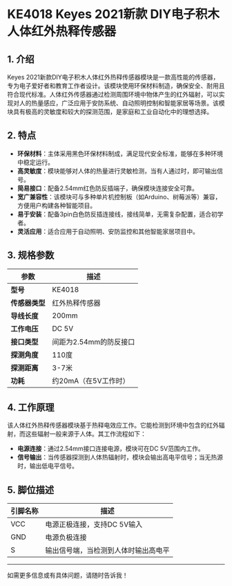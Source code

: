 
# KE4018 Keyes 2021新款 DIY电子积木 人体红外热释传感器

## 1. 介绍

Keyes 2021新款DIY电子积木人体红外热释传感器模块是一款高性能的传感器，专为电子爱好者和教育工作者设计。该模块使用环保材料制造，确保安全、耐用且符合现代标准。人体红外传感器通过检测周围环境中物体产生的红外辐射，可以实现对人的热量感应，广泛应用于安防系统、自动照明控制和智能家居等场景。该模块具有极高的灵敏度和较大的探测范围，是家庭和工业自动化中的理想选择。

## 2. 特点

- **环保材料**：主体采用黑色环保材料制成，满足现代安全标准，能够在多种环境中稳定运行。
- **高灵敏度**：模块能够对人体的热量进行灵敏检测，当有人通过时，即可输出信号。
- **简易接口**：配备2.54mm红色防反插端子，确保模块连接安全可靠。
- **宽广兼容性**：该模块可与多种单片机控制板（如Arduino、树莓派等）兼容，方便用户构建各种智能项目。
- **易于安装**：配备3pin白色防反插连接线，接线简单，无需复杂配置，适合初学者。
- **灵活应用**：适合应用于自动照明、安防监控和其他智能家居项目中。

## 3. 规格参数

| 参数          | 描述                   |
|---------------|-----------------------|
| **型号**      | KE4018                |
| **传感器类型**| 红外热释传感器       |
| **导线长度**  | 200mm                 |
| **工作电压**  | DC 5V                 |
| **接口类型**  | 间距为2.54mm的防反接口 |
| **探测角度**  | 110度                 |
| **探测距离**  | 3-7米                 |
| **功耗**      | 约20mA（在5V工作时）  |

## 4. 工作原理

该人体红外热释传感器模块基于热释电效应工作。它能检测到环境中包含的红外辐射，而这些辐射一般来源于人体。其工作流程如下：

- **电源连接**：通过2.54mm接口连接电源，模块可在DC 5V范围内工作。
- **信号输出**：当传感器探测到人体热辐射时，模块会输出高电平信号；当无热源时，输出低电平信号。

## 5. 脚位描述

| 引脚名称 | 描述                            |
|----------|---------------------------------|
| VCC      | 电源正极连接，支持DC 5V输入   |
| GND      | 电源负极连接                    |
| S        | 输出信号端，当检测到人体时输出高电平 |

---

如需更多信息或有具体问题，请随时告诉我！
